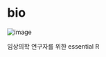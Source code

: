 # bio
![image](https://github.com/hyerim02/bio/assets/105963819/4d150dc5-c322-4c06-96d4-3652110d9bf1)

임상의학 연구자를 위한 essential R

